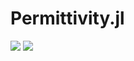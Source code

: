 # Permittivity.jl

[![](https://img.shields.io/badge/docs-stable-blue.svg)](https://fekad.github.io/Permittivity.jl/stable)
[![](https://img.shields.io/badge/docs-dev-blue.svg)](https://fekad.github.io/Permittivity.jl/dev)
